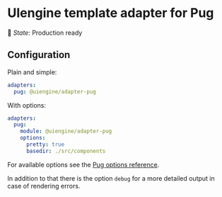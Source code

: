 # UIengine template adapter for Pug

🚦 *State:* Production ready

## Configuration

Plain and simple:

```yaml
adapters:
  pug: @uiengine/adapter-pug
```

With options:

```yaml
adapters:
  pug:
    module: @uiengine/adapter-pug
    options:
      pretty: true
      basedir: ./src/components
```

For available options see the [Pug options reference](https://pugjs.org/api/reference.html#options).

In addition to that there is the option `debug` for a more detailed output in case of rendering errors.
